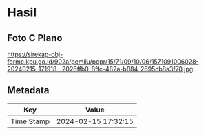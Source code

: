 # Hasil

## Foto C Plano

https://sirekap-obj-formc.kpu.go.id/902a/pemilu/pdpr/15/71/09/10/06/1571091006028-20240215-171918--2026ffb0-8ffc-482a-b884-2695cb8a3f70.jpg


## Metadata

| Key        | Value               |
| ---------- | ------------------- |
| Time Stamp | 2024-02-15 17:32:15 |



